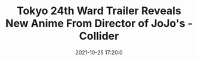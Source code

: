 ---
"title": "Tokyo 24th Ward Trailer Reveals New Anime From Director of JoJo's - Collider"
"date": "2021-10-25 17:20:0"
"feed_name": "GOOGLENEWSCONSTRUCTION"
"feed_website": "https://news.google.com/search?q=construction%2Bincident&hl=en-US&gl=US&ceid=US:en"
"feed_rss": "https://news.google.com/rss/search?q=construction%2Bincident&hl=en-US&gl=US&ceid=US:en"
"link": "https://collider.com/tokyo-24th-ward-trailer-anime-naokatsu-tsuda/"
"source": "{'href': 'https://collider.com', 'title': 'Collider'}"
"file": "_posts/2021-1-1-70f57259f637cb71aeeb313fca77fdac0283733b.md"
"accident": "0"
"drilling": "0"
"dead": "0"
"injured": "0"
"arrested": "0"
"place": "unknown place"
"where": "unknown site"
"causes": "unknown"
"place_uri": "unknown place"
---
